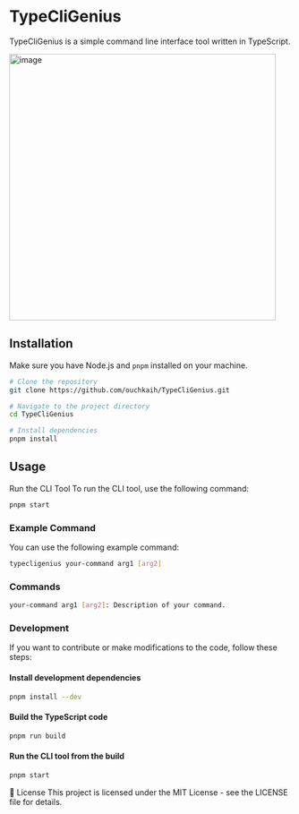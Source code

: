 # TypeCliGenius

TypeCliGenius is a simple command line interface tool written in TypeScript.

<img width="476" alt="image" src="https://github.com/ouchkaih/TypeCliGenius/assets/93255206/96d241b3-3358-4f8b-968b-f43b052e5a01">

## Installation

Make sure you have Node.js and `pnpm` installed on your machine.

```bash
# Clone the repository
git clone https://github.com/ouchkaih/TypeCliGenius.git

# Navigate to the project directory
cd TypeCliGenius

# Install dependencies
pnpm install
```

## Usage
Run the CLI Tool
To run the CLI tool, use the following command:

```bash 
pnpm start
```

### Example Command
You can use the following example command:

```bash 
typecligenius your-command arg1 [arg2]
```
### Commands
```bash
your-command arg1 [arg2]: Description of your command.
```

### Development

If you want to contribute or make modifications to the code, follow these steps:

#### Install development dependencies
```bash
pnpm install --dev 
```

#### Build the TypeScript code
```bash
pnpm run build
```

#### Run the CLI tool from the build
```bash
pnpm start
```



📝 License
This project is licensed under the MIT License - see the LICENSE file for details.
